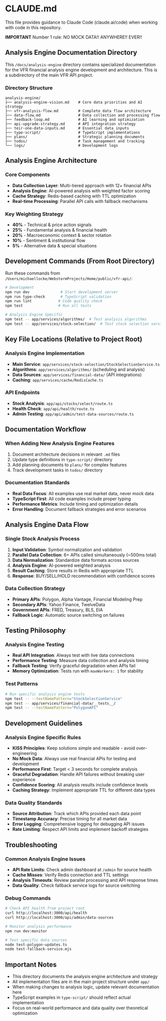 # CLAUDE.md

This file provides guidance to Claude Code (claude.ai/code) when working with code in this repository.

**IMPORTANT** Number 1 rule: NO MOCK DATA!! ANYWHERE!! EVER!!

## Analysis Engine Documentation Directory

This `/docs/analysis-engine` directory contains specialized documentation for the VFR financial analysis engine development and architecture. This is a subdirectory of the main VFR API project.

### Directory Structure

```
analysis-engine/
├── analysis-engine-vision.md    # Core data priorities and AI strategy
├── vfr-analysis-flow.md         # Complete data flow architecture
├── data-flow.md                 # Data collection and processing flow
├── feedback-loop.md             # AI learning and optimization
├── api-upgrade-strategy.md      # API integration strategy
├── teir-one-data-inputs.md      # Essential data inputs
├── type-script/                 # TypeScript implementations
├── plans/                       # Strategic planning documents
├── todos/                       # Task management and tracking
└── logs/                        # Development logs
```

## Analysis Engine Architecture

### Core Components
- **Data Collection Layer**: Multi-tiered approach with 12+ financial APIs
- **Analysis Engine**: AI-powered analysis with weighted factor scoring
- **Cache Strategy**: Redis-based caching with TTL optimization
- **Real-time Processing**: Parallel API calls with fallback mechanisms

### Key Weighting Strategy
- **40%** - Technical & price action signals
- **25%** - Fundamental analysis & financial health
- **20%** - Macroeconomic context & sector rotation
- **10%** - Sentiment & institutional flow
- **5%** - Alternative data & special situations

## Development Commands (From Root Directory)

Run these commands from `/Users/michaellocke/WebstormProjects/Home/public/vfr-api/`:

```bash
# Development
npm run dev              # Start development server
npm run type-check       # TypeScript validation
npm run lint            # Code quality check
npm test                # Run all tests

# Analysis Engine Specific
npm test -- app/services/algorithms/  # Test analysis algorithms
npm test -- app/services/stock-selection/  # Test stock selection service
```

## Key File Locations (Relative to Project Root)

### Analysis Engine Implementation
- **Main Service**: `app/services/stock-selection/StockSelectionService.ts`
- **Algorithms**: `app/services/algorithms/` (scheduling and analysis)
- **Data Sources**: `app/services/financial-data/` (API integrations)
- **Caching**: `app/services/cache/RedisCache.ts`

### API Endpoints
- **Stock Analysis**: `app/api/stocks/select/route.ts`
- **Health Check**: `app/api/health/route.ts`
- **Admin Testing**: `app/api/admin/test-data-sources/route.ts`

## Documentation Workflow

### When Adding New Analysis Engine Features
1. Document architecture decisions in relevant `.md` files
2. Update type definitions in `type-script/` directory
3. Add planning documents to `plans/` for complex features
4. Track development tasks in `todos/` directory

### Documentation Standards
- **Real Data Focus**: All examples use real market data, never mock data
- **TypeScript First**: All code examples include proper typing
- **Performance Metrics**: Include timing and optimization details
- **Error Handling**: Document fallback strategies and error scenarios

## Analysis Engine Data Flow

### Single Stock Analysis Process
1. **Input Validation**: Symbol normalization and validation
2. **Parallel Data Collection**: 6+ APIs called simultaneously (~500ms total)
3. **Data Normalization**: Standardize data formats across sources
4. **Analysis Engine**: AI-powered weighted analysis
5. **Result Caching**: Store results in Redis with appropriate TTL
6. **Response**: BUY/SELL/HOLD recommendation with confidence scores

### Data Collection Strategy
- **Primary APIs**: Polygon, Alpha Vantage, Financial Modeling Prep
- **Secondary APIs**: Yahoo Finance, TwelveData
- **Government APIs**: FRED, Treasury, BLS, EIA
- **Fallback Logic**: Automatic source switching on failures

## Testing Philosophy

### Analysis Engine Testing
- **Real API Integration**: Always test with live data connections
- **Performance Testing**: Measure data collection and analysis timing
- **Fallback Testing**: Verify graceful degradation when APIs fail
- **Memory Optimization**: Tests run with `maxWorkers: 1` for stability

### Test Patterns
```bash
# Run specific analysis engine tests
npm test -- --testNamePattern="StockSelectionService"
npm test -- app/services/financial-data/__tests__/
npm test -- --testNamePattern="PolygonAPI"
```

## Development Guidelines

### Analysis Engine Specific Rules
- **KISS Principles**: Keep solutions simple and readable - avoid over-engineering
- **No Mock Data**: Always use real financial APIs for testing and development
- **Performance First**: Target < 3 seconds for complete analysis
- **Graceful Degradation**: Handle API failures without breaking user experience
- **Confidence Scoring**: All analysis results include confidence levels
- **Caching Strategy**: Implement appropriate TTL for different data types

### Data Quality Standards
- **Source Attribution**: Track which APIs provided each data point
- **Timestamp Accuracy**: Precise timing for all market data
- **Error Logging**: Comprehensive logging for debugging API issues
- **Rate Limiting**: Respect API limits and implement backoff strategies

## Troubleshooting

### Common Analysis Engine Issues
- **API Rate Limits**: Check admin dashboard at `/admin` for source health
- **Cache Misses**: Verify Redis connection and TTL settings
- **Analysis Timeouts**: Review parallel processing and API response times
- **Data Quality**: Check fallback service logs for source switching

### Debug Commands
```bash
# Check API health from project root
curl http://localhost:3000/api/health
curl http://localhost:3000/api/admin/data-sources

# Monitor analysis performance
npm run dev:monitor

# Test specific data sources
node test-polygon-updates.ts
node test-fallback-service.mjs
```

## Important Notes

- This directory documents the analysis engine architecture and strategy
- All implementation files are in the main project structure under `app/`
- When making changes to analysis logic, update relevant documentation here
- TypeScript examples in `type-script/` should reflect actual implementation
- Focus on real-world performance and data quality over theoretical optimization